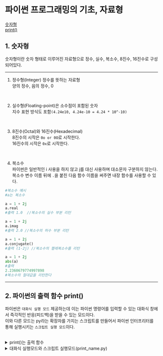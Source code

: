 # 파이썬 프로그래밍의 기초, 자료형

[숫자형](#1-숫자형)  
[print()](#2-파이썬의-출력-함수-print)


## 1. 숫자형

숫자형이란 숫자 형태로 이루어진 자료형으로 정수, 실수, 복소수, 8진수, 16진수로 구성되어있다.

---

1. 정수형(Integer)
정수를 뜻하는 자료형  
양의 정수, 음의 정수, 0

<br>

2. 실수형(Floating-point)은 소수점이 포함된 숫자  
지수 표현 방식도 포함`(4.24e10, 4.24e-10 = 4.24 * 10^-10)`

<br>

3. 8진수(Octal)와 16진수(Hexadecimal)  
8진수의 시작은 `0o or 0O`로 시작한다.  
16진수의 시작은 `0x`로 시작한다.

<br>

4. 복소수  
파이썬은 일반적인 i 사용을 하지 않고 j를 대신 사용하며 대소문자 구분하지 않는다.  
복소수 변수 이름 뒤에 `.`을 붙친 다음 함수 이름을 써주면 내장 함수를 사용할 수 있다.

```python
#복소수 예시
#a는 복소수

a = 1 + 2j
a.real
#출력 1.0  //복소수의 실수 부분 리턴

a = 1 + 2j
a.imag
#출력 2.0 //복소수의 허수 부분 리턴

a = 1 + 2j
a.conjugate()
#출력 (1-2j) //복소수의 켤레복소수를 리턴

a = 1 + 2j
abs(a)
#출력
2.2360679774997898
#복소수의 절대값을 리턴한다
```

<hr>

## 2. 파이썬의 출력 함수 print()  
파이썬은 `대화식 실행 모드` 제공하는데 이는 파이썬 명령어를 입력할 수 있는 대화식 창에서 즉각적인 반응(피드백)을 받을 수 있는 모드이다.  
이와 다른 모드는 py라는 확장자를 가지는 스크립트를 만들어서 파이썬 인터프리터를 통해 실행시키는 `스크립트 실행 모드`이다.  

<br>

<details>
<summary>print()는 출력 함수</summary>
<div markdown="1">

" " 와 ' '를 괄호 안에 포함해야한다.

print('Hellow', 'World!') 또한 print('Hellow World!)와 같은 값을 출력한다.


*(곱셉) 연산자를 이용하여 출력횟수를 제어할 수 있다.
print('Hello' * 2) -> Hello Hello

</div>
</details>

<details>
<summary>대화식 실행모드와 스크립트 실행모드(print_name.py)</summary>
<div markdown="1">

|   |대화식 실행모드|스크립트 실행모드(print_name.py)|
|:---:|---|---|
|입력|>>> print('당신의 이름은 :') <br> 당신의 이름은 : <br> >>> name = '홍길동' <br> >>>print(name) <br> 홍길동|print('당신의 이름은 :') <br> name = '홍길동' <br> print(name)
|수행|입력 후 엔터키를 입력하면 실행|$ python print_name.py <br> 당신의 이름은 : <br> 홍길동|
</div>
</details>


